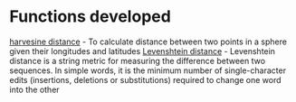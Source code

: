 # Functions developed

[harvesine distance](haversine_distance.py) - To calculate distance between two points in a sphere given their longitudes and latitudes
[Levenshtein distance](levenshtein_dist.py) - Levenshtein distance is a string metric for measuring the difference between two sequences. In simple words, it is the minimum number of single-character edits (insertions, deletions or substitutions) required to change one word into the other


